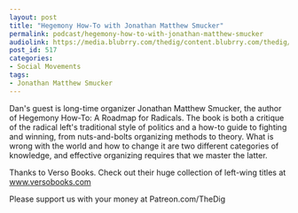 ```yaml
---
layout: post
title: "Hegemony How-To with Jonathan Matthew Smucker"
permalink: podcast/hegemony-how-to-with-jonathan-matthew-smucker
audiolink: https://media.blubrry.com/thedig/content.blubrry.com/thedig/The_Dig_-_EP_183_-_Smucker.mp3
post_id: 517
categories: 
- Social Movements
tags: 
- Jonathan Matthew Smucker
---
```


Dan's guest is long-time organizer Jonathan Matthew Smucker, the author of Hegemony How-To: A Roadmap for Radicals. The book is both a critique of the radical left's traditional style of politics and a how-to guide to fighting and winning, from nuts-and-bolts organizing methods to theory. What is wrong with the world and how to change it are two different categories of knowledge, and effective organizing requires that we master the latter.

Thanks to Verso Books. Check out their huge collection of left-wing titles at www.versobooks.com

Please support us with your money at Patreon.com/TheDig
